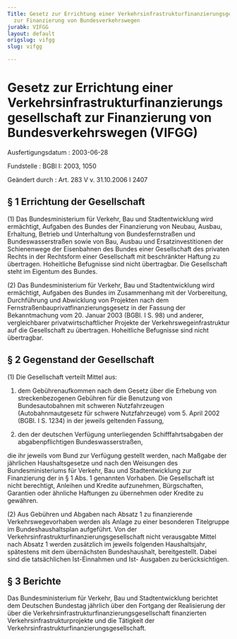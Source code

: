 ```yaml
---
Title: Gesetz zur Errichtung einer Verkehrsinfrastrukturfinanzierungsgesellschaft
  zur Finanzierung von Bundesverkehrswegen
jurabk: VIFGG
layout: default
origslug: vifgg
slug: vifgg

---
```


# Gesetz zur Errichtung einer Verkehrsinfrastrukturfinanzierungsgesellschaft zur Finanzierung von Bundesverkehrswegen (VIFGG)

Ausfertigungsdatum
:   2003-06-28

Fundstelle
:   BGBl I: 2003, 1050

Geändert durch
:   Art. 283 V v. 31.10.2006 I 2407


## § 1 Errichtung der Gesellschaft

(1) Das Bundesministerium für Verkehr, Bau und Stadtentwicklung wird
ermächtigt, Aufgaben des Bundes der Finanzierung von Neubau, Ausbau,
Erhaltung, Betrieb und Unterhaltung von Bundesfernstraßen und
Bundeswasserstraßen sowie von Bau, Ausbau und Ersatzinvestitionen der
Schienenwege der Eisenbahnen des Bundes einer Gesellschaft des
privaten Rechts in der Rechtsform einer Gesellschaft mit beschränkter
Haftung zu übertragen. Hoheitliche Befugnisse sind nicht übertragbar.
Die Gesellschaft steht im Eigentum des Bundes.

(2) Das Bundesministerium für Verkehr, Bau und Stadtentwicklung wird
ermächtigt, Aufgaben des Bundes im Zusammenhang mit der Vorbereitung,
Durchführung und Abwicklung von Projekten nach dem
Fernstraßenbauprivatfinanzierungsgesetz in der Fassung der
Bekanntmachung vom 20. Januar 2003 (BGBl. I S. 98) und anderer,
vergleichbarer privatwirtschaftlicher Projekte der
Verkehrswegeinfrastruktur auf die Gesellschaft zu übertragen.
Hoheitliche Befugnisse sind nicht übertragbar.


## § 2 Gegenstand der Gesellschaft

(1) Die Gesellschaft verteilt Mittel aus:

1.  dem Gebührenaufkommen nach dem Gesetz über die Erhebung von
    streckenbezogenen Gebühren für die Benutzung von Bundesautobahnen mit
    schweren Nutzfahrzeugen (Autobahnmautgesetz für schwere Nutzfahrzeuge)
    vom 5. April 2002 (BGBl. I S. 1234) in der jeweils geltenden Fassung,


2.  den der deutschen Verfügung unterliegenden Schifffahrtsabgaben der
    abgabenpflichtigen Bundeswasserstraßen,



die ihr jeweils vom Bund zur Verfügung gestellt werden, nach Maßgabe
der jährlichen Haushaltsgesetze und nach den Weisungen des
Bundesministeriums für Verkehr, Bau und Stadtentwicklung zur
Finanzierung der in § 1 Abs. 1 genannten Vorhaben. Die Gesellschaft
ist nicht berechtigt, Anleihen und Kredite aufzunehmen, Bürgschaften,
Garantien oder ähnliche Haftungen zu übernehmen oder Kredite zu
gewähren.

(2) Aus Gebühren und Abgaben nach Absatz 1 zu finanzierende
Verkehrswegevorhaben werden als Anlage zu einer besonderen Titelgruppe
im Bundeshaushaltsplan aufgeführt. Von der
Verkehrsinfrastrukturfinanzierungsgesellschaft nicht verausgabte
Mittel nach Absatz 1 werden zusätzlich im jeweils folgenden
Haushaltsjahr, spätestens mit dem übernächsten Bundeshaushalt,
bereitgestellt. Dabei sind die tatsächlichen Ist-Einnahmen und Ist-
Ausgaben zu berücksichtigen.


## § 3 Berichte

Das Bundesministerium für Verkehr, Bau und Stadtentwicklung berichtet
dem Deutschen Bundestag jährlich über den Fortgang der Realisierung
der über die Verkehrsinfrastrukturfinanzierungsgesellschaft
finanzierten Verkehrsinfrastrukturprojekte und die Tätigkeit der
Verkehrsinfrastrukturfinanzierungsgesellschaft.

